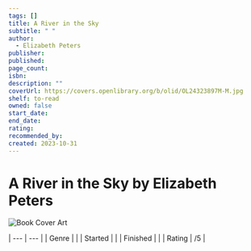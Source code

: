 ```yaml
---
tags: []
title: A River in the Sky
subtitle: " "
author:
  - Elizabeth Peters
publisher: 
published: 
page_count: 
isbn: 
description: ""
coverUrl: https://covers.openlibrary.org/b/olid/OL24323897M-M.jpg
shelf: to-read
owned: false
start_date: 
end_date: 
rating: 
recommended_by: 
created: 2023-10-31
---
```


# A River in the Sky by Elizabeth Peters

![Book Cover Art](https://covers.openlibrary.org/b/olid/OL24323897M-M.jpg)


| --- | --- |
| Genre |  |
| Started |  |
| Finished |  |
| Rating | /5 |

